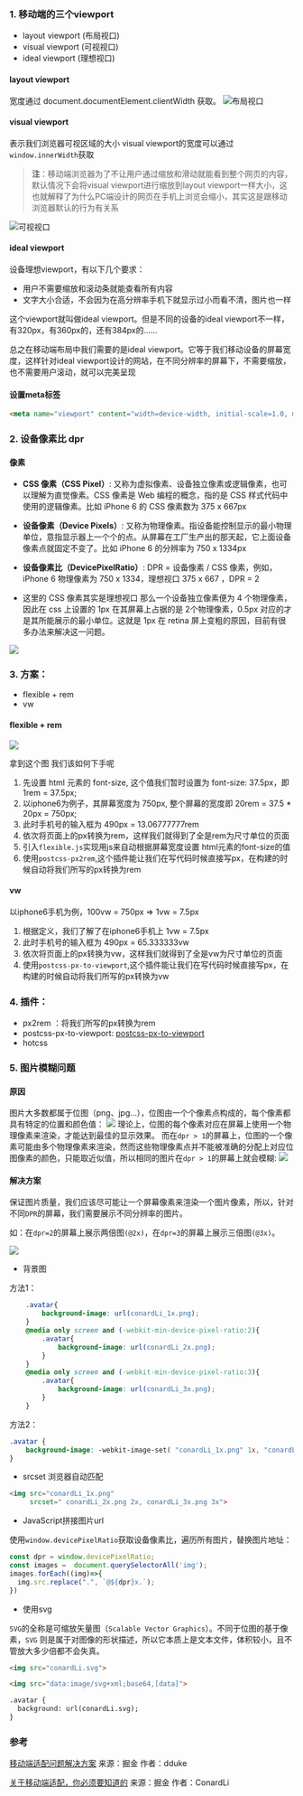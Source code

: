 ### 1. 移动端的三个viewport
- layout viewport (布局视口)
- visual viewport (可视视口)
- ideal viewport (理想视口)

#### layout viewport 

宽度通过 document.documentElement.clientWidth 获取。
![布局视口](https://user-gold-cdn.xitu.io/2018/8/11/16524b5fafb70b63?imageView2/0/w/1280/h/960/format/webp/ignore-error/1)

#### visual viewport
表示我们浏览器可视区域的大小
visual viewport的宽度可以通过`window.innerWidth`获取

>**注**：移动端浏览器为了不让用户通过缩放和滑动就能看到整个网页的内容，默认情况下会将visual viewport进行缩放到layout viewport一样大小，这也就解释了为什么PC端设计的网页在手机上浏览会缩小，其实这是跟移动浏览器默认的行为有关系

![可视视口](https://user-gold-cdn.xitu.io/2018/8/11/16524c63c293b725?imageView2/0/w/1280/h/960/format/webp/ignore-error/1)

#### ideal viewport
设备理想viewport，有以下几个要求：

- 用户不需要缩放和滚动条就能查看所有内容
- 文字大小合适，不会因为在高分辨率手机下就显示过小而看不清，图片也一样

这个viewport就叫做ideal viewport。但是不同的设备的ideal viewport不一样，有320px，有360px的，还有384px的......

总之在移动端布局中我们需要的是ideal viewport。它等于我们移动设备的屏幕宽度，这样针对ideal viewport设计的网站，在不同分辨率的屏幕下，不需要缩放，也不需要用户滚动，就可以完美呈现

#### 设置meta标签
```html
<meta name="viewport" content="width=device-width, initial-scale=1.0, maximum-scale=1.0, minimum-scale=1.0, user-scalable=0">

```



### 2. 设备像素比 dpr 

#### 像素
- **CSS 像素（CSS Pixel）**:
又称为虚拟像素、设备独立像素或逻辑像素，也可以理解为直觉像素。CSS 像素是 Web 编程的概念，指的是 CSS 样式代码中使用的逻辑像素。比如 iPhone 6 的 CSS 像素数为 375 x 667px

- **设备像素（Device Pixels）**:
又称为物理像素。指设备能控制显示的最小物理单位，意指显示器上一个个的点。从屏幕在工厂生产出的那天起，它上面设备像素点就固定不变了。比如 iPhone 6 的分辨率为 750 x 1334px

- **设备像素比（DevicePixelRatio）**:
DPR = 设备像素 / CSS 像素，例如，iPhone 6 物理像素为 750 x 1334，理想视口 375 x 667 ，DPR = 2

* 这里的 CSS 像素其实是理想视口
那么一个设备独立像素便为 4 个物理像素，因此在 css 上设置的 1px 在其屏幕上占据的是 2个物理像素，0.5px 对应的才是其所能展示的最小单位。这就是 1px 在 retina 屏上变粗的原因，目前有很多办法来解决这一问题。

![](https://user-gold-cdn.xitu.io/2018/12/10/1679612a0e09ccb3?imageView2/0/w/1280/h/960/format/webp/ignore-error/1)

### 3. 方案： 
- flexible + rem 
- vw

#### flexible + rem 
![](https://user-gold-cdn.xitu.io/2018/4/23/162f12a03cc6ebe9?imageView2/0/w/1280/h/960/format/webp/ignore-error/1)

拿到这个图 我们该如何下手呢

1. 先设置 html 元素的 font-size, 这个值我们暂时设置为 font-size: 37.5px，即1rem = 37.5px;
2. 以iphone6为例子，其屏幕宽度为 750px, 整个屏幕的宽度即 20rem = 37.5 * 20px = 750px;
3. 此时手机号的输入框为 490px = 13.06777777rem
4. 依次将页面上的px转换为rem，这样我们就得到了全是rem为尺寸单位的页面
5. 引入`flexible.js`实现用js来自动根据屏幕宽度设置 html元素的font-size的值
6. 使用`postcss-px2rem`,这个插件能让我们在写代码时候直接写px，在构建的时候自动将我们所写的px转换为rem

#### vw

以iphone6手机为例，100vw = 750px => 1vw = 7.5px

1. 根据定义，我们了解了在iphone6手机上 1vw = 7.5px
2. 此时手机号的输入框为 490px = 65.333333vw
3. 依次将页面上的px转换为vw，这样我们就得到了全是vw为尺寸单位的页面
4. 使用`postcss-px-to-viewport`,这个插件能让我们在写代码时候直接写px，在构建的时候自动将我们所写的px转换为vw

### 4. 插件：
- px2rem ：将我们所写的px转换为rem
- postcss-px-to-viewport: [postcss-px-to-viewport](https://github.com/evrone/postcss-px-to-viewport)
- hotcss 



### 5. 图片模糊问题

#### 原因
图片大多数都属于位图（png、jpg...），位图由一个个像素点构成的，每个像素都具有特定的位置和颜色值：
![](https://user-gold-cdn.xitu.io/2019/5/17/16ac3a67149783ae?imageView2/0/w/1280/h/960/format/webp/ignore-error/1)
理论上，位图的每个像素对应在屏幕上使用一个物理像素来渲染，才能达到最佳的显示效果。
而在`dpr > 1`的屏幕上，位图的一个像素可能由多个物理像素来渲染，然而这些物理像素点并不能被准确的分配上对应位图像素的颜色，只能取近似值，所以相同的图片在`dpr > 1`的屏幕上就会模糊:
![](https://user-gold-cdn.xitu.io/2019/5/17/16ac3a67167287de?imageView2/0/w/1280/h/960/format/webp/ignore-error/1)

#### 解决方案

保证图片质量，我们应该尽可能让一个屏幕像素来渲染一个图片像素，所以，针对不同`DPR`的屏幕，我们需要展示不同分辨率的图片。

如：在`dpr=2`的屏幕上展示两倍图`(@2x)`，在`dpr=3`的屏幕上展示三倍图`(@3x)`。

![](https://user-gold-cdn.xitu.io/2019/5/17/16ac3a675038a23c?imageslim)

- 背景图

方法1：
```css
    .avatar{
        background-image: url(conardLi_1x.png);
    }
    @media only screen and (-webkit-min-device-pixel-ratio:2){
        .avatar{
            background-image: url(conardLi_2x.png);
        }
    }
    @media only screen and (-webkit-min-device-pixel-ratio:3){
        .avatar{
            background-image: url(conardLi_3x.png);
        }
    }

```
方法2：
```css
.avatar {
    background-image: -webkit-image-set( "conardLi_1x.png" 1x, "conardLi_2x.png" 2x );
}

```
- srcset 浏览器自动匹配
```html
<img src="conardLi_1x.png"
     srcset=" conardLi_2x.png 2x, conardLi_3x.png 3x">

```
- JavaScript拼接图片url

使用`window.devicePixelRatio`获取设备像素比，遍历所有图片，替换图片地址：

```js
const dpr = window.devicePixelRatio;
const images =  document.querySelectorAll('img');
images.forEach((img)=>{
  img.src.replace(".", `@${dpr}x.`);
})

```
- 使用svg 

`SVG`的全称是可缩放矢量图（`Scalable Vector Graphics`）。不同于位图的基于像素，`SVG` 则是属于对图像的形状描述，所以它本质上是文本文件，体积较小，且不管放大多少倍都不会失真。

```html
<img src="conardLi.svg">

<img src="data:image/svg+xml;base64,[data]">

.avatar {
  background: url(conardLi.svg);
}

```

### 参考 

[移动端适配问题解决方案](https://juejin.im/post/5add7a44f265da0b886d05f8)
来源：掘金
作者：dduke

[关于移动端适配，你必须要知道的](https://juejin.im/post/5cddf289f265da038f77696c)
来源：掘金
作者：ConardLi